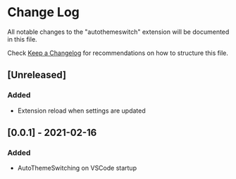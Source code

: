 # Change Log

All notable changes to the "autothemeswitch" extension will be documented in this file.

Check [Keep a Changelog](http://keepachangelog.com/) for recommendations on how to structure this file.

## [Unreleased]

### Added

- Extension reload when settings are updated

## [0.0.1] - 2021-02-16

### Added

- AutoThemeSwitching on VSCode startup
